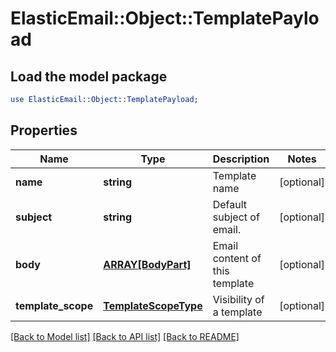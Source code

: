 # ElasticEmail::Object::TemplatePayload

## Load the model package
```perl
use ElasticEmail::Object::TemplatePayload;
```

## Properties
Name | Type | Description | Notes
------------ | ------------- | ------------- | -------------
**name** | **string** | Template name | [optional] 
**subject** | **string** | Default subject of email. | [optional] 
**body** | [**ARRAY[BodyPart]**](BodyPart.md) | Email content of this template | [optional] 
**template_scope** | [**TemplateScopeType**](TemplateScopeType.md) | Visibility of a template | [optional] 

[[Back to Model list]](../README.md#documentation-for-models) [[Back to API list]](../README.md#documentation-for-api-endpoints) [[Back to README]](../README.md)


